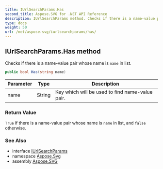 ```yaml
---
title: IUrlSearchParams.Has
second_title: Aspose.SVG for .NET API Reference
description: IUrlSearchParams method. Checks if there is a name-value pair whose name is name in list
type: docs
weight: 50
url: /net/aspose.svg/iurlsearchparams/has/
---
```

## IUrlSearchParams.Has method

Checks if there is a name-value pair whose name is `name` in list.

```csharp
public bool Has(string name)
```

| Parameter | Type | Description |
| --- | --- | --- |
| name | String | Key which will be used to find name-value pair. |

### Return Value

`True` if there is a name-value pair whose name is `name` in list, and `false` otherwise.

### See Also

* interface [IUrlSearchParams](../)
* namespace [Aspose.Svg](../../../aspose.svg/)
* assembly [Aspose.SVG](../../../)
